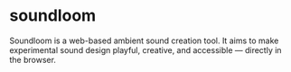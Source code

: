 # soundloom
Soundloom is a web-based ambient sound creation tool. It aims to make experimental sound design playful, creative, and accessible — directly in the browser.
